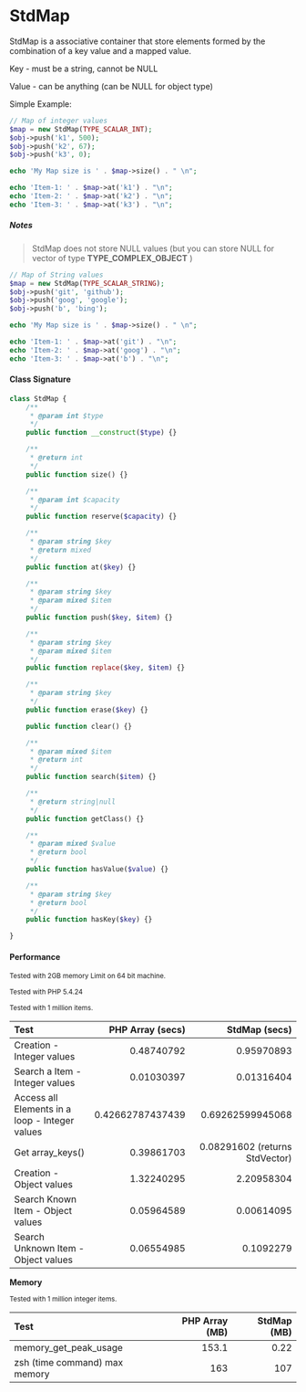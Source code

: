 # StdMap

StdMap is a associative container that store elements formed by the combination of a key value and a mapped value.

Key - must be a string, cannot be NULL

Value - can be anything (can be NULL for object type)


Simple Example:

```php
// Map of integer values
$map = new StdMap(TYPE_SCALAR_INT);
$obj->push('k1', 500);
$obj->push('k2', 67);
$obj->push('k3', 0);

echo 'My Map size is ' . $map->size() . " \n";

echo 'Item-1: ' . $map->at('k1') . "\n";
echo 'Item-2: ' . $map->at('k2') . "\n";
echo 'Item-3: ' . $map->at('k3') . "\n";
```

##### Notes
> StdMap does not store NULL values  (but you can store NULL for vector of type **TYPE_COMPLEX_OBJECT** )

```php
// Map of String values
$map = new StdMap(TYPE_SCALAR_STRING);
$obj->push('git', 'github');
$obj->push('goog', 'google');
$obj->push('b', 'bing');

echo 'My Map size is ' . $map->size() . " \n";

echo 'Item-1: ' . $map->at('git') . "\n";
echo 'Item-2: ' . $map->at('goog') . "\n";
echo 'Item-3: ' . $map->at('b') . "\n";
```

#### Class Signature

```php
class StdMap {
    /**
     * @param int $type
     */
    public function __construct($type) {}

    /**
     * @return int
     */
    public function size() {}

    /**
     * @param int $capacity
     */
    public function reserve($capacity) {}

    /**
     * @param string $key
     * @return mixed
     */
    public function at($key) {}

    /**
     * @param string $key
     * @param mixed $item
     */
    public function push($key, $item) {}

    /**
     * @param string $key
     * @param mixed $item
     */
    public function replace($key, $item) {}

    /**
     * @param string $key
     */
    public function erase($key) {}

    public function clear() {}

    /**
     * @param mixed $item
     * @return int
     */
    public function search($item) {}

    /**
     * @return string|null
     */
    public function getClass() {}

    /**
     * @param mixed $value
     * @return bool
     */
    public function hasValue($value) {}

    /**
     * @param string $key
     * @return bool
     */
    public function hasKey($key) {}

}
```

#### Performance

<sub>Tested with 2GB memory Limit on 64 bit machine.</sub>

<sub>Tested with PHP 5.4.24</sub>

<sub>Tested with 1 million items.</sub>


| Test   | PHP Array (secs) | StdMap (secs) |
| :----- | ---------------: | ---------------: |
| Creation - Integer values | 0.48740792 | 0.95970893 |
| Search a Item - Integer values | 0.01030397 | 0.01316404  |
| Access all Elements in a loop - Integer values | 0.42662787437439 | 0.69262599945068 |
| Get array_keys() | 0.39861703 | 0.08291602 (returns StdVector) |
| Creation - Object values | 1.32240295 | 2.20958304 |
| Search Known Item - Object values | 0.05964589 | 0.00614095  |
| Search Unknown Item - Object values | 0.06554985 | 0.1092279  |

**Memory**

<sub>Tested with 1 million integer items.</sub>

| Test   | PHP Array (MB) | StdMap (MB) |
| :----- | ---------------: | ---------------: |
| memory_get_peak_usage | 153.1 | 0.22 |
| zsh (time command) max memory | 163 | 107  |

